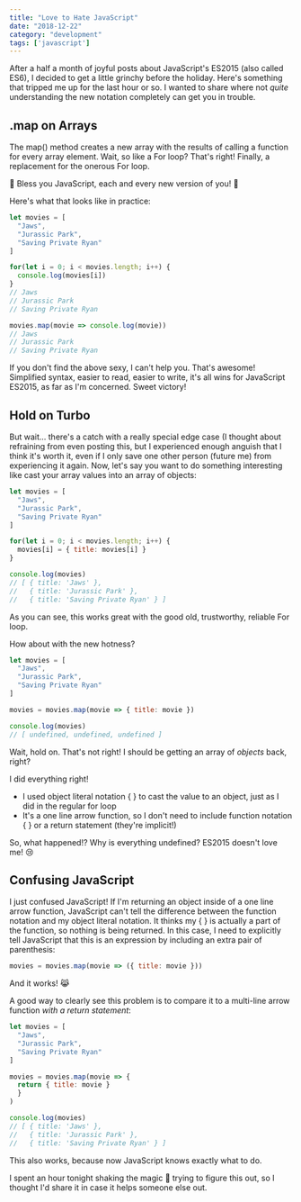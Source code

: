 ```yaml
---
title: "Love to Hate JavaScript"
date: "2018-12-22"
category: "development"
tags: ['javascript']
---
```


After a half a month of joyful posts about JavaScript's ES2015 (also called ES6), I decided to get a little grinchy before the holiday.  Here's something that tripped me up for the last hour or so.  I wanted to share where not *quite* understanding the new notation completely can get you in trouble.

## .map on Arrays
The map() method creates a new array with the results of calling a function for every array element.  Wait, so like a For loop?  That's right!  Finally, a replacement for the onerous For loop. 

:pray: Bless you JavaScript, each and every new version of you!  :gift_heart:

Here's what that looks like in practice:
```javascript
let movies = [
  "Jaws",
  "Jurassic Park",
  "Saving Private Ryan"
]

for(let i = 0; i < movies.length; i++) {
  console.log(movies[i])
}
// Jaws
// Jurassic Park
// Saving Private Ryan

movies.map(movie => console.log(movie))
// Jaws
// Jurassic Park
// Saving Private Ryan
```
If you don't find the above sexy, I can't help you.  That's awesome!  Simplified syntax, easier to read, easier to write, it's all wins for JavaScript ES2015, as far as I'm concerned.  Sweet victory!

## Hold on Turbo
But wait... there's a catch with a really special edge case (I thought about refraining from even posting this, but I experienced enough anguish that I think it's worth it, even if I only save one other person (future me) from experiencing it again.  Now, let's say you want to do something interesting like cast your array values into an array of objects:
```javascript
let movies = [
  "Jaws",
  "Jurassic Park",
  "Saving Private Ryan"
]

for(let i = 0; i < movies.length; i++) {
  movies[i] = { title: movies[i] }
}

console.log(movies)
// [ { title: 'Jaws' },
//   { title: 'Jurassic Park' },
//   { title: 'Saving Private Ryan' } ]
```
As you can see, this works great with the good old, trustworthy, reliable For loop.  

How about with the new hotness?
```javascript
let movies = [
  "Jaws",
  "Jurassic Park",
  "Saving Private Ryan"
]

movies = movies.map(movie => { title: movie })

console.log(movies)
// [ undefined, undefined, undefined ]
```
Wait, hold on.  That's not right!  I should be getting an array of *objects* back, right?

I did everything right!
- I used object literal notation { } to cast the value to an object, just as I did in the regular for loop
- It's a one line arrow function, so I don't need to include function notation { } or a return statement (they're implicit!)

So, what happened!?  Why is everything undefined?  ES2015 doesn't love me! :cry:

## Confusing JavaScript
I just confused JavaScript!  If I'm returning an object inside of a one line arrow function, JavaScript can't tell the difference between the function notation and my object literal notation.  It thinks my { } is actually a part of the function, so nothing is being returned.  In this case, I need to explicitly tell JavaScript that this is an expression by including an extra pair of parenthesis:
```javascript
movies = movies.map(movie => ({ title: movie }))
```
And it works!  :joy_cat:

A good way to clearly see this problem is to compare it to a multi-line arrow function *with a return statement*:
```javascript
let movies = [
  "Jaws",
  "Jurassic Park",
  "Saving Private Ryan"
]

movies = movies.map(movie => {
  return { title: movie }
  }
)

console.log(movies)
// [ { title: 'Jaws' },
//   { title: 'Jurassic Park' },
//   { title: 'Saving Private Ryan' } ]
```
This also works, because now JavaScript knows exactly what to do.

I spent an hour tonight shaking the magic :8ball: trying to figure this out, so I thought I'd share it in case it helps someone else out.